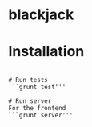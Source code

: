 blackjack
=========

# Installation
```npm install'''

# Run tests
```grunt test'''

# Run server
For the frontend
```grunt server'''
